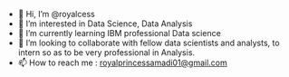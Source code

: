 - 👋 Hi, I’m @royalcess
- 👀 I’m interested in Data Science, Data Analysis 
- 🌱 I’m currently learning IBM professional Data science 
- 💞️ I’m looking to collaborate with fellow data scientists and analysts, to intern so as to be very professional in Analysis.
- 📫 How to reach me : royalprincessamadi01@gmail.com

<!---
royalcess/royalcess is a ✨ special ✨ repository because its `README.md` (this file) appears on your GitHub profile.
You can click the Preview link to take a look at your changes.
--->
